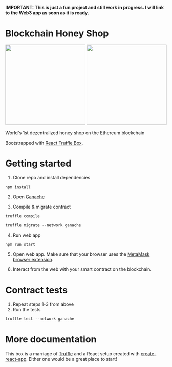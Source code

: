 **IMPORTANT: This is just a fun project and still work in progress. I will link to the Web3 app as soon as it is ready.**

# Blockchain Honey Shop

<img src="https://cdn.pixabay.com/photo/2015/06/27/16/35/honey-823614_1280.jpg" width="250">
<img src="https://cdn.pixabay.com/photo/2017/12/31/11/57/block-chain-3052119_1280.png" width="250">

World's 1st dezentralized honey shop on the Ethereum blockchain

Bootstrapped with [React Truffle Box](http://truffleframework.com/boxes/react).

# Getting started

1. Clone repo and install dependencies

```javascript
npm install
```

2. Open [Ganache](http://truffleframework.com/ganache/)

3. Compile & migrate contract

```javascript
truffle compile
```

```javascript
truffle migrate --network ganache
```
4. Run web app

```javascript
npm run start
```

5. Open web app. Make sure that your browser uses the [MetaMask browser extension](http://truffleframework.com/docs/advanced/truffle-with-metamask).

6. Interact from the web with your smart contract on the blockchain.

# Contract tests

1. Repeat steps 1-3 from above
2. Run the tests
```javascript
truffle test --network ganache
```

# More documentation

This box is a marriage of [Truffle](http://truffleframework.com/) and a React setup created with [create-react-app](https://github.com/facebookincubator/create-react-app/blob/master/packages/react-scripts/template/README.md). Either one would be a great place to start!
